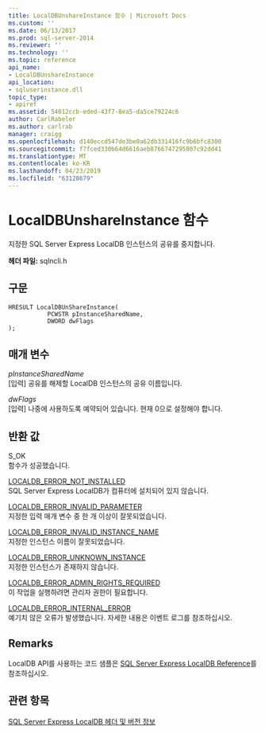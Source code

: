 ```yaml
---
title: LocalDBUnshareInstance 함수 | Microsoft Docs
ms.custom: ''
ms.date: 06/13/2017
ms.prod: sql-server-2014
ms.reviewer: ''
ms.technology: ''
ms.topic: reference
api_name:
- LocalDBUnshareInstance
api_location:
- sqluserinstance.dll
topic_type:
- apiref
ms.assetid: 54012ccb-eded-43f7-8ea5-da5ce79224c6
author: CarlRabeler
ms.author: carlrab
manager: craigg
ms.openlocfilehash: d140eccd547de3be0a62db331416fc9b6bfc8300
ms.sourcegitcommit: f7fced330b64d6616aeb8766747295807c92dd41
ms.translationtype: MT
ms.contentlocale: ko-KR
ms.lasthandoff: 04/23/2019
ms.locfileid: "63128679"
---
```

# <a name="localdbunshareinstance-function"></a>LocalDBUnshareInstance 함수
  지정한 SQL Server Express LocalDB 인스턴스의 공유를 중지합니다.  
  
 **헤더 파일:** sqlncli.h  
  
## <a name="syntax"></a>구문  
  
```  
HRESULT LocalDBUnShareInstance(  
           PCWSTR pInstanceSharedName,   
           DWORD dwFlags   
);  
```  
  
## <a name="parameters"></a>매개 변수  
 *pInstanceSharedName*  
 [입력] 공유를 해제할 LocalDB 인스턴스의 공유 이름입니다.  
  
 *dwFlags*  
 [입력] 나중에 사용하도록 예약되어 있습니다. 현재 0으로 설정해야 합니다.  
  
## <a name="returns"></a>반환 값  
 S_OK  
 함수가 성공했습니다.  
  
 [LOCALDB_ERROR_NOT_INSTALLED](../express-localdb-error-messages/localdb-error-not-installed.md)  
 SQL Server Express LocalDB가 컴퓨터에 설치되어 있지 않습니다.  
  
 [LOCALDB_ERROR_INVALID_PARAMETER](../express-localdb-error-messages/localdb-error-invalid-parameter.md)  
 지정한 입력 매개 변수 중 한 개 이상이 잘못되었습니다.  
  
 [LOCALDB_ERROR_INVALID_INSTANCE_NAME](../express-localdb-error-messages/localdb-error-invalid-instance-name.md)  
 지정한 인스턴스 이름이 잘못되었습니다.  
  
 [LOCALDB_ERROR_UNKNOWN_INSTANCE](../express-localdb-error-messages/localdb-error-unknown-instance.md)  
 지정한 인스턴스가 존재하지 않습니다.  
  
 [LOCALDB_ERROR_ADMIN_RIGHTS_REQUIRED](../express-localdb-error-messages/localdb-error-admin-rights-required.md)  
 이 작업을 실행하려면 관리자 권한이 필요합니다.  
  
 [LOCALDB_ERROR_INTERNAL_ERROR](../express-localdb-error-messages/localdb-error-internal-error.md)  
 예기치 않은 오류가 발생했습니다. 자세한 내용은 이벤트 로그를 참조하십시오.  
  
## <a name="remarks"></a>Remarks  
 LocalDB API를 사용하는 코드 샘플은 [SQL Server Express LocalDB Reference](../sql-server-express-localdb-reference.md)를 참조하십시오.  
  
## <a name="see-also"></a>관련 항목  
 [SQL Server Express LocalDB 헤더 및 버전 정보](sql-server-express-localdb-header-and-version-information.md)  
  
  
